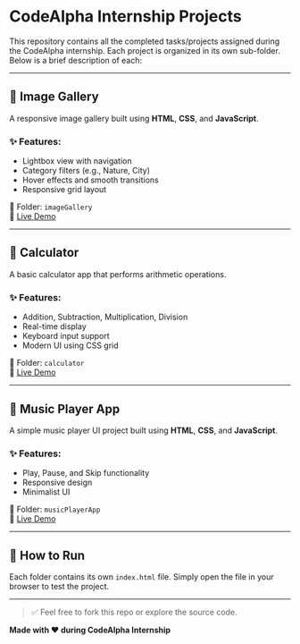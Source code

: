# CodeAlpha Internship Projects

This repository contains all the completed tasks/projects assigned during the CodeAlpha internship.
Each project is organized in its own sub-folder. Below is a brief description of each:

---

## 📁 Image Gallery
A responsive image gallery built using **HTML**, **CSS**, and **JavaScript**.

### ✨ Features:
- Lightbox view with navigation
- Category filters (e.g., Nature, City)
- Hover effects and smooth transitions
- Responsive grid layout

📂 Folder: `imageGallery`  
🔗 [Live Demo](https://ashutosh-choubey27.github.io/codeAlphaTask/imageGallery/)

---

## 📁 Calculator
A basic calculator app that performs arithmetic operations.

### ✨ Features:
- Addition, Subtraction, Multiplication, Division
- Real-time display
- Keyboard input support
- Modern UI using CSS grid

📂 Folder: `calculator`  
🔗 [Live Demo](https://ashutosh-choubey27.github.io/codeAlphaTask/calculator/)

---

## 📁 Music Player App
A simple music player UI project built using **HTML**, **CSS**, and **JavaScript**.

### ✨ Features:
- Play, Pause, and Skip functionality
- Responsive design
- Minimalist UI

📂 Folder: `musicPlayerApp`  
🔗 [Live Demo](https://ashutosh-choubey27.github.io/codeAlphaTask/musicPlayerApp/)

---

## 🔗 How to Run
Each folder contains its own `index.html` file. Simply open the file in your browser to test the project.

---

> ✅ Feel free to fork this repo or explore the source code.

**Made with ❤️ during CodeAlpha Internship**

